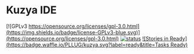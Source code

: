 # Kuzya IDE

[![GPLv3 https://opensource.org/licenses/gpl-3.0.html](https://img.shields.io/badge/license-GPLv3-blue.svg)](https://opensource.org/licenses/gpl-3.0.html)
[![status](https://travis-ci.org/PLLUG/kuzya.svg)](https://travis-ci.org/PLLUG/kuzya)
[![Stories in Ready](https://badge.waffle.io/PLLUG/kuzya.svg?label=ready&title=Tasks Ready)](http://waffle.io/PLLUG/kuzya)
